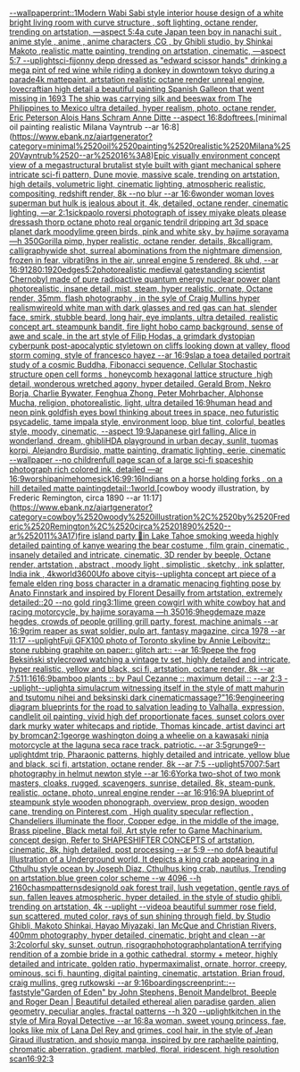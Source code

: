 [--wallpaper](https://www.ebank.nz/aiartgenerator?category=--wallpaper)[print::1](https://www.ebank.nz/aiartgenerator?category=print%3A%3A1)[Modern Wabi Sabi style interior house design of a white bright living room with curve structure , soft lighting, octane render, trending on artstation, —aspect 5:4](https://www.ebank.nz/aiartgenerator?category=Modern%2520Wabi%2520Sabi%2520style%2520interior%2520house%2520design%2520of%2520a%2520white%2520bright%2520living%2520room%2520with%2520curve%2520structure%2520%2C%2520soft%2520lighting%2C%2520octane%2520render%2C%2520trending%2520on%2520artstation%2C%2520%E2%80%94aspect%25205%3A4)[a cute Japan  teen boy in nanachi suit , anime style , anime , anime characters ,CG , by Ghibli studio, by Shinkai Makoto ,realistic,matte painting, trending on artstation, cinematic, —aspect 5:7 --uplight](https://www.ebank.nz/aiartgenerator?category=a%2520cute%2520Japan%2520%2520teen%2520boy%2520in%2520nanachi%2520suit%2520%2C%2520anime%2520style%2520%2C%2520anime%2520%2C%2520anime%2520characters%2520%2CCG%2520%2C%2520by%2520Ghibli%2520studio%2C%2520by%2520Shinkai%2520Makoto%2520%2Crealistic%2Cmatte%2520painting%2C%2520trending%2520on%2520artstation%2C%2520cinematic%2C%2520%E2%80%94aspect%25205%3A7%2520--uplight)[sci-fi](https://www.ebank.nz/aiartgenerator?category=sci-fi)[jonny depp dressed as "edward scissor hands" drinking a mega pint of red wine while riding a donkey in downtown tokyo during a parade](https://www.ebank.nz/aiartgenerator?category=jonny%2520depp%2520dressed%2520as%2520%22edward%2520scissor%2520hands%22%2520drinking%2520a%2520mega%2520pint%2520of%2520red%2520wine%2520while%2520riding%2520a%2520donkey%2520in%2520downtown%2520tokyo%2520during%2520a%2520parade)[4k mattepaint, artstation realistic octane render unreal engine, lovecraftian high detail a beautiful painting Spanish Galleon that went missing in 1693 The ship was carrying silk and beeswax from The Philippines to Mexico ultra detailed, hyper realism, photo, octane render, Eric Peterson Alois Hans Schram Anne Ditte --aspect 16:8](https://www.ebank.nz/aiartgenerator?category=4k%2520mattepaint%2C%2520artstation%2520realistic%2520octane%2520render%2520unreal%2520engine%2C%2520lovecraftian%2520high%2520detail%2520a%2520beautiful%2520painting%2520Spanish%2520Galleon%2520that%2520went%2520missing%2520in%25201693%2520The%2520ship%2520was%2520carrying%2520silk%2520and%2520beeswax%2520from%2520The%2520Philippines%2520to%2520Mexico%2520ultra%2520detailed%2C%2520hyper%2520realism%2C%2520photo%2C%2520octane%2520render%2C%2520Eric%2520Peterson%2520Alois%2520Hans%2520Schram%2520Anne%2520Ditte%2520--aspect%252016%3A8)[dof](https://www.ebank.nz/aiartgenerator?category=dof)[trees.](https://www.ebank.nz/aiartgenerator?category=trees.)[minimal oil painting realistic Milana Vayntrub --ar 16:8](https://www.ebank.nz/aiartgenerator?category=minimal%2520oil%2520painting%2520realistic%2520Milana%2520Vayntrub%2520--ar%252016%3A8)[Epic visually environment concept view of a megastructural brutalist style built with giant mechanical sphere intricate sci-fi pattern, Dune movie, massive scale, trending on artstation, high details, volumetric light, cinematic lighting, atmospheric realistic, compositing, redshift render, 8k --no blur --ar 16:6](https://www.ebank.nz/aiartgenerator?category=Epic%2520visually%2520environment%2520concept%2520view%2520of%2520a%2520megastructural%2520brutalist%2520style%2520built%2520with%2520giant%2520mechanical%2520sphere%2520intricate%2520sci-fi%2520pattern%2C%2520Dune%2520movie%2C%2520massive%2520scale%2C%2520trending%2520on%2520artstation%2C%2520high%2520details%2C%2520volumetric%2520light%2C%2520cinematic%2520lighting%2C%2520atmospheric%2520realistic%2C%2520compositing%2C%2520redshift%2520render%2C%25208k%2520--no%2520blur%2520--ar%252016%3A6)[wonder woman loves superman but hulk is jealous about it, 4k, detailed, octane render, cinematic lighting, —ar 2:1](https://www.ebank.nz/aiartgenerator?category=wonder%2520woman%2520loves%2520superman%2520but%2520hulk%2520is%2520jealous%2520about%2520it%2C%25204k%2C%2520detailed%2C%2520octane%2520render%2C%2520cinematic%2520lighting%2C%2520%E2%80%94ar%25202%3A1)[sick](https://www.ebank.nz/aiartgenerator?category=sick)[paolo roversi photograph of issey miyake pleats please dress](https://www.ebank.nz/aiartgenerator?category=paolo%2520roversi%2520photograph%2520of%2520issey%2520miyake%2520pleats%2520please%2520dress)[ash thorp octane photo real organic tendril dripping art 3d space planet dark moody](https://www.ebank.nz/aiartgenerator?category=ash%2520thorp%2520octane%2520photo%2520real%2520organic%2520tendril%2520dripping%2520art%25203d%2520space%2520planet%2520dark%2520moody)[lime green birds, pink and white sky, by hajime sorayama —h 350](https://www.ebank.nz/aiartgenerator?category=lime%2520green%2520birds%2C%2520pink%2520and%2520white%2520sky%2C%2520by%2520hajime%2520sorayama%2520%E2%80%94h%2520350)[Gorilla pimp, hyper realistic, octane render, details, 8k](https://www.ebank.nz/aiartgenerator?category=Gorilla%2520pimp%2C%2520hyper%2520realistic%2C%2520octane%2520render%2C%2520details%2C%25208k)[calligram, calligraphy](https://www.ebank.nz/aiartgenerator?category=calligram%2C%2520calligraphy)[wide shot, surreal abominations from the nightmare dimension, frozen in fear, vibrati9ns in the air, unreal engine 5 rendered, 8k uhd, --ar 16:9](https://www.ebank.nz/aiartgenerator?category=wide%2520shot%2C%2520surreal%2520abominations%2520from%2520the%2520nightmare%2520dimension%2C%2520frozen%2520in%2520fear%2C%2520vibrati9ns%2520in%2520the%2520air%2C%2520unreal%2520engine%25205%2520rendered%2C%25208k%2520uhd%2C%2520--ar%252016%3A9)[1280:1920](https://www.ebank.nz/aiartgenerator?category=1280%3A1920)[edges](https://www.ebank.nz/aiartgenerator?category=edges)[5:2](https://www.ebank.nz/aiartgenerator?category=5%3A2)[photorealistic medieval gate](https://www.ebank.nz/aiartgenerator?category=photorealistic%2520medieval%2520gate)[standing scientist Chernobyl made of pure radioactive quantum energy nuclear power plant   photorealistic, insane detail, mist, steam, hyper realistic, ornate, Octane render, 35mm, flash photography , in the syle of Craig Mullins  hyper realism](https://www.ebank.nz/aiartgenerator?category=standing%2520scientist%2520Chernobyl%2520made%2520of%2520pure%2520radioactive%2520quantum%2520energy%2520nuclear%2520power%2520plant%2520%2520%2520photorealistic%2C%2520insane%2520detail%2C%2520mist%2C%2520steam%2C%2520hyper%2520realistic%2C%2520ornate%2C%2520Octane%2520render%2C%252035mm%2C%2520flash%2520photography%2520%2C%2520in%2520the%2520syle%2520of%2520Craig%2520Mullins%2520%2520hyper%2520realism)[wire](https://www.ebank.nz/aiartgenerator?category=wire)[old white man with dark glasses and red gas can hat, slender face, smirk, stubble beard, long hair, eye implants, ultra detailed, realistic concept art. steampunk bandit, fire light hobo camp background, sense of awe and scale, in the art style of Filip Hodas, a grimdark dystopian cyberpunk post-apocalyptic style](https://www.ebank.nz/aiartgenerator?category=old%2520white%2520man%2520with%2520dark%2520glasses%2520and%2520red%2520gas%2520can%2520hat%2C%2520slender%2520face%2C%2520smirk%2C%2520stubble%2520beard%2C%2520long%2520hair%2C%2520eye%2520implants%2C%2520ultra%2520detailed%2C%2520realistic%2520concept%2520art.%2520steampunk%2520bandit%2C%2520fire%2520light%2520hobo%2520camp%2520background%2C%2520sense%2520of%2520awe%2520and%2520scale%2C%2520in%2520the%2520art%2520style%2520of%2520Filip%2520Hodas%2C%2520a%2520grimdark%2520dystopian%2520cyberpunk%2520post-apocalyptic%2520style)[town on cliffs looking down at valley, flood storm coming, style of francesco hayez --ar 16:9](https://www.ebank.nz/aiartgenerator?category=town%2520on%2520cliffs%2520looking%2520down%2520at%2520valley%2C%2520flood%2520storm%2520coming%2C%2520style%2520of%2520francesco%2520hayez%2520--ar%252016%3A9)[slap a toe](https://www.ebank.nz/aiartgenerator?category=slap%2520a%2520toe)[a detailed portrait study of a cosmic Buddha,  Fibonacci sequence, Cellular Stochastic structure open cell forms , honeycomb hexagonal lattice structure ,high detail, wonderous wretched agony, hyper detailed, Gerald Brom, Nekro Borja, Charlie Bywater, Fenghua Zhong, Peter Mohrbacher, Alphonse Mucha, religion, photorealistic, light, ultra detailed 16:9](https://www.ebank.nz/aiartgenerator?category=a%2520detailed%2520portrait%2520study%2520of%2520a%2520cosmic%2520Buddha%2C%2520%2520Fibonacci%2520sequence%2C%2520Cellular%2520Stochastic%2520structure%2520open%2520cell%2520forms%2520%2C%2520honeycomb%2520hexagonal%2520lattice%2520structure%2520%2Chigh%2520detail%2C%2520wonderous%2520wretched%2520agony%2C%2520hyper%2520detailed%2C%2520Gerald%2520Brom%2C%2520Nekro%2520Borja%2C%2520Charlie%2520Bywater%2C%2520Fenghua%2520Zhong%2C%2520Peter%2520Mohrbacher%2C%2520Alphonse%2520Mucha%2C%2520religion%2C%2520photorealistic%2C%2520light%2C%2520ultra%2520detailed%252016%3A9)[human head and neon pink goldfish eyes bowl thinking about trees in space, neo futuristic psycadelic, tame impala style, environment loop, blue tint, colorful, beatles style, moody, cinematic, --aspect 19:9](https://www.ebank.nz/aiartgenerator?category=human%2520head%2520and%2520neon%2520pink%2520goldfish%2520eyes%2520bowl%2520thinking%2520about%2520trees%2520in%2520space%2C%2520neo%2520futuristic%2520psycadelic%2C%2520tame%2520impala%2520style%2C%2520environment%2520loop%2C%2520blue%2520tint%2C%2520colorful%2C%2520beatles%2520style%2C%2520moody%2C%2520cinematic%2C%2520--aspect%252019%3A9)[Japanese girl falling, Alice in wonderland, dream, ghibli](https://www.ebank.nz/aiartgenerator?category=Japanese%2520girl%2520falling%2C%2520Alice%2520in%2520wonderland%2C%2520dream%2C%2520ghibli)[HD](https://www.ebank.nz/aiartgenerator?category=HD)[A playground in urban decay, sunlit, tuomas korpi, Alejandro Burdisio, matte painting, dramatic lighting, eerie, cinematic --wallpaper --no children](https://www.ebank.nz/aiartgenerator?category=A%2520playground%2520in%2520urban%2520decay%2C%2520sunlit%2C%2520tuomas%2520korpi%2C%2520Alejandro%2520Burdisio%2C%2520matte%2520painting%2C%2520dramatic%2520lighting%2C%2520eerie%2C%2520cinematic%2520--wallpaper%2520--no%2520children)[full page scan of a large sci-fi spaceship photograph rich colored ink, detailed —ar 16:9](https://www.ebank.nz/aiartgenerator?category=full%2520page%2520scan%2520of%2520a%2520large%2520sci-fi%2520spaceship%2520photograph%2520rich%2520colored%2520ink%2C%2520detailed%2520%E2%80%94ar%252016%3A9)[worship](https://www.ebank.nz/aiartgenerator?category=worship)[anime](https://www.ebank.nz/aiartgenerator?category=anime)[homesick](https://www.ebank.nz/aiartgenerator?category=homesick)[16:9](https://www.ebank.nz/aiartgenerator?category=16%3A9)[9:16](https://www.ebank.nz/aiartgenerator?category=9%3A16)[Indians on a horse holding forks , on a hill detailed matte painting](https://www.ebank.nz/aiartgenerator?category=Indians%2520on%2520a%2520horse%2520holding%2520forks%2520%2C%2520on%2520a%2520hill%2520detailed%2520matte%2520painting)[detail::1](https://www.ebank.nz/aiartgenerator?category=detail%3A%3A1)[world.](https://www.ebank.nz/aiartgenerator?category=world.)[cowboy woody illustration, by Frederic Remington, circa 1890 --ar 11:17](https://www.ebank.nz/aiartgenerator?category=cowboy%2520woody%2520illustration%2C%2520by%2520Frederic%2520Remington%2C%2520circa%25201890%2520--ar%252011%3A17)[fire island party 🎈in Lake Tahoe smoking weed](https://www.ebank.nz/aiartgenerator?category=fire%2520island%2520party%2520%F0%9F%8E%88in%2520Lake%2520Tahoe%2520smoking%2520weed)[a highly detailed painting of kanye wearing the bear costume , film grain, cinematic , insanely detailed and intricate, cinematic, 3D render by beeple, Octane render, artstation , abstract , moody light , simplistic , sketchy , ink splatter, India ink , 4k](https://www.ebank.nz/aiartgenerator?category=a%2520highly%2520detailed%2520painting%2520of%2520kanye%2520wearing%2520the%2520bear%2520costume%2520%2C%2520film%2520grain%2C%2520cinematic%2520%2C%2520insanely%2520detailed%2520and%2520intricate%2C%2520cinematic%2C%25203D%2520render%2520by%2520beeple%2C%2520Octane%2520render%2C%2520artstation%2520%2C%2520abstract%2520%2C%2520moody%2520light%2520%2C%2520simplistic%2520%2C%2520sketchy%2520%2C%2520ink%2520splatter%2C%2520India%2520ink%2520%2C%25204k)[world](https://www.ebank.nz/aiartgenerator?category=world)[3600](https://www.ebank.nz/aiartgenerator?category=3600)[Ufo above city](https://www.ebank.nz/aiartgenerator?category=Ufo%2520above%2520city)[is](https://www.ebank.nz/aiartgenerator?category=is)[--uplight](https://www.ebank.nz/aiartgenerator?category=--uplight)[a concept art piece of a female elden ring boss character in a dramatic menacing fighting pose by Anato Finnstark and inspired by Florent Desailly from artstation, extremely detailed::20 --no gold ring](https://www.ebank.nz/aiartgenerator?category=a%2520concept%2520art%2520piece%2520of%2520a%2520female%2520elden%2520ring%2520boss%2520character%2520in%2520a%2520dramatic%2520menacing%2520fighting%2520pose%2520by%2520Anato%2520Finnstark%2520and%2520inspired%2520by%2520Florent%2520Desailly%2520from%2520artstation%2C%2520extremely%2520detailed%3A%3A20%2520--no%2520gold%2520ring)[3:1](https://www.ebank.nz/aiartgenerator?category=3%3A1)[lime green cowgirl with white cowboy hat and racing motorcycle, by hajime sorayama —h 350](https://www.ebank.nz/aiartgenerator?category=lime%2520green%2520cowgirl%2520with%2520white%2520cowboy%2520hat%2520and%2520racing%2520motorcycle%2C%2520by%2520hajime%2520sorayama%2520%E2%80%94h%2520350)[16:9](https://www.ebank.nz/aiartgenerator?category=16%3A9)[hegdemaze maze hegdes, crowds of people grilling grill party, forest, machine animals --ar 16:9](https://www.ebank.nz/aiartgenerator?category=hegdemaze%2520maze%2520hegdes%2C%2520crowds%2520of%2520people%2520grilling%2520grill%2520party%2C%2520forest%2C%2520machine%2520animals%2520--ar%252016%3A9)[grim reaper as swat soldier, pulp art, fantasy magazine, circa 1978 --ar 11:17 --uplight](https://www.ebank.nz/aiartgenerator?category=grim%2520reaper%2520as%2520swat%2520soldier%2C%2520pulp%2520art%2C%2520fantasy%2520magazine%2C%2520circa%25201978%2520--ar%252011%3A17%2520--uplight)[Fuji GFX100 photo of Toronto skyline by Annie Leibovitz:: stone rubbing graphite on paper:: glitch art:: --ar 16:9](https://www.ebank.nz/aiartgenerator?category=Fuji%2520GFX100%2520photo%2520of%2520Toronto%2520skyline%2520by%2520Annie%2520Leibovitz%3A%3A%2520stone%2520rubbing%2520graphite%2520on%2520paper%3A%3A%2520glitch%2520art%3A%3A%2520--ar%252016%3A9)[pepe the frog Beksiński style](https://www.ebank.nz/aiartgenerator?category=pepe%2520the%2520frog%2520Beksi%C5%84ski%2520style)[crowd watching a vintage tv set, highly detailed and intricate, hyper realistic, yellow and black, sci fi, artstation, octane render, 8k --ar 7:5](https://www.ebank.nz/aiartgenerator?category=crowd%2520watching%2520a%2520vintage%2520tv%2520set%2C%2520highly%2520detailed%2520and%2520intricate%2C%2520hyper%2520realistic%2C%2520yellow%2520and%2520black%2C%2520sci%2520fi%2C%2520artstation%2C%2520octane%2520render%2C%25208k%2520--ar%25207%3A5)[11:16](https://www.ebank.nz/aiartgenerator?category=11%3A16)[16:9](https://www.ebank.nz/aiartgenerator?category=16%3A9)[bamboo plants :: by Paul Cezanne :: maximum detail :: --ar 2:3 --uplight](https://www.ebank.nz/aiartgenerator?category=bamboo%2520plants%2520%3A%3A%2520by%2520Paul%2520Cezanne%2520%3A%3A%2520maximum%2520detail%2520%3A%3A%2520--ar%25202%3A3%2520--uplight)[--uplight](https://www.ebank.nz/aiartgenerator?category=--uplight)[a simulacrum witnessing itself in the style of matt mahurin and tsutomu nihei and beksinski dark cinematic](https://www.ebank.nz/aiartgenerator?category=a%2520simulacrum%2520witnessing%2520itself%2520in%2520the%2520style%2520of%2520matt%2520mahurin%2520and%2520tsutomu%2520nihei%2520and%2520beksinski%2520dark%2520cinematic)[massage?"](https://www.ebank.nz/aiartgenerator?category=massage%3F%22)[16:9](https://www.ebank.nz/aiartgenerator?category=16%3A9)[engineering diagram blueprints for the road to salvation leading to Valhalla, expression, candlelit oil painting, vivid high def proportionate faces, sunset colors over dark murky water whitecaps and riptide, Thomas kincade, artist davinci art by brom](https://www.ebank.nz/aiartgenerator?category=engineering%2520diagram%2520blueprints%2520for%2520the%2520road%2520to%2520salvation%2520leading%2520to%2520Valhalla%2C%2520expression%2C%2520candlelit%2520oil%2520painting%2C%2520vivid%2520high%2520def%2520proportionate%2520faces%2C%2520sunset%2520colors%2520over%2520dark%2520murky%2520water%2520whitecaps%2520and%2520riptide%2C%2520Thomas%2520kincade%2C%2520artist%2520davinci%2520art%2520by%2520brom)[can](https://www.ebank.nz/aiartgenerator?category=can)[2:1](https://www.ebank.nz/aiartgenerator?category=2%3A1)[george washington doing a wheelie on a kawasaki ninja motorcycle at the laguna seca race track.  patriotic.  --ar 3:5](https://www.ebank.nz/aiartgenerator?category=george%2520washington%2520doing%2520a%2520wheelie%2520on%2520a%2520kawasaki%2520ninja%2520motorcycle%2520at%2520the%2520laguna%2520seca%2520race%2520track.%2520%2520patriotic.%2520%2520--ar%25203%3A5)[grunge](https://www.ebank.nz/aiartgenerator?category=grunge)[9](https://www.ebank.nz/aiartgenerator?category=9)[--uplight](https://www.ebank.nz/aiartgenerator?category=--uplight)[dmt trip, Pharaonic patterns, highly detailed and intricate, yellow blue and black, sci fi, artstation, octane render, 8k --ar 7:5 --uplight](https://www.ebank.nz/aiartgenerator?category=dmt%2520trip%2C%2520Pharaonic%2520patterns%2C%2520highly%2520detailed%2520and%2520intricate%2C%2520yellow%2520blue%2520and%2520black%2C%2520sci%2520fi%2C%2520artstation%2C%2520octane%2520render%2C%25208k%2520--ar%25207%3A5%2520--uplight)[5700](https://www.ebank.nz/aiartgenerator?category=5700)[7:5](https://www.ebank.nz/aiartgenerator?category=7%3A5)[art photography in helmut newton style --ar 16:6](https://www.ebank.nz/aiartgenerator?category=art%2520photography%2520in%2520helmut%2520newton%2520style%2520--ar%252016%3A6)[York](https://www.ebank.nz/aiartgenerator?category=York)[a two-shot of two monk masters, cloaks, rugged, scavengers, sunrise, detailed, 8k, steam-punk, realistic, octane, photo, unreal engine render --ar 16:9](https://www.ebank.nz/aiartgenerator?category=a%2520two-shot%2520of%2520two%2520monk%2520masters%2C%2520cloaks%2C%2520rugged%2C%2520scavengers%2C%2520sunrise%2C%2520detailed%2C%25208k%2C%2520steam-punk%2C%2520realistic%2C%2520octane%2C%2520photo%2C%2520unreal%2520engine%2520render%2520--ar%252016%3A9)[16:9](https://www.ebank.nz/aiartgenerator?category=16%3A9)[A blueprint of steampunk style wooden phonograph,  overview, prop design, wooden cane,  trending on Pinterest.com  , High quality specular reflection ,  Chandeliers illuminate the floor, Copper  edge, in the middle of the image, Brass pipeline,  Black metal foil,  Art style refer to Game Machinarium.  concept design, Refer to SHAPESHIFTER CONCEPTS  of artstation, cinematic,  8k, high detailed,  post processing    --ar 5:9   --no dof](https://www.ebank.nz/aiartgenerator?category=A%2520blueprint%2520of%2520steampunk%2520style%2520wooden%2520phonograph%2C%2520%2520overview%2C%2520prop%2520design%2C%2520wooden%2520cane%2C%2520%2520trending%2520on%2520Pinterest.com%2520%2520%2C%2520High%2520quality%2520specular%2520reflection%2520%2C%2520%2520Chandeliers%2520illuminate%2520the%2520floor%2C%2520Copper%2520%2520edge%2C%2520in%2520the%2520middle%2520of%2520the%2520image%2C%2520Brass%2520pipeline%2C%2520%2520Black%2520metal%2520foil%2C%2520%2520Art%2520style%2520refer%2520to%2520Game%2520Machinarium.%2520%2520concept%2520design%2C%2520Refer%2520to%2520SHAPESHIFTER%2520CONCEPTS%2520%2520of%2520artstation%2C%2520cinematic%2C%2520%25208k%2C%2520high%2520detailed%2C%2520%2520post%2520processing%2520%2520%2520%2520--ar%25205%3A9%2520%2520%2520--no%2520dof)[A beautiful Illustration of a Underground world, It depicts a king crab appearing in a Cthulhu style ocean by Joseph Diaz, Cthulhus,king crab, nautilus, Trending on artstation.blue  green color scheme --w 4096 --h 2160](https://www.ebank.nz/aiartgenerator?category=A%2520beautiful%2520Illustration%2520of%2520a%2520Underground%2520world%2C%2520It%2520depicts%2520a%2520king%2520crab%2520appearing%2520in%2520a%2520Cthulhu%2520style%2520ocean%2520by%2520Joseph%2520Diaz%2C%2520Cthulhus%2Cking%2520crab%2C%2520nautilus%2C%2520Trending%2520on%2520artstation.blue%2520%2520green%2520color%2520scheme%2520--w%25204096%2520--h%25202160)[chasm](https://www.ebank.nz/aiartgenerator?category=chasm)[patterns](https://www.ebank.nz/aiartgenerator?category=patterns)[design](https://www.ebank.nz/aiartgenerator?category=design)[old oak forest trail, lush vegetation, gentle rays of sun, fallen leaves atmospheric, hyper detailed, in the style of studio ghibli, trending on artstation, 4k --uplight --video](https://www.ebank.nz/aiartgenerator?category=old%2520oak%2520forest%2520trail%2C%2520lush%2520vegetation%2C%2520gentle%2520rays%2520of%2520sun%2C%2520fallen%2520leaves%2520atmospheric%2C%2520hyper%2520detailed%2C%2520in%2520the%2520style%2520of%2520studio%2520ghibli%2C%2520trending%2520on%2520artstation%2C%25204k%2520--uplight%2520--video)[a beautiful summer rose field, sun scattered, muted color, rays of sun shining through field, by Studio Ghibli, Makoto Shinkai, Hayao Miyazaki, Ian McQue and Christian Rivers, 400mm photography, hyper detailed, cinematic, bright and clean --ar 3:2](https://www.ebank.nz/aiartgenerator?category=a%2520beautiful%2520summer%2520rose%2520field%2C%2520sun%2520scattered%2C%2520muted%2520color%2C%2520rays%2520of%2520sun%2520shining%2520through%2520field%2C%2520by%2520Studio%2520Ghibli%2C%2520Makoto%2520Shinkai%2C%2520Hayao%2520Miyazaki%2C%2520Ian%2520McQue%2520and%2520Christian%2520Rivers%2C%2520400mm%2520photography%2C%2520hyper%2520detailed%2C%2520cinematic%2C%2520bright%2520and%2520clean%2520--ar%25203%3A2)[colorful sky, sunset, outrun, risograph](https://www.ebank.nz/aiartgenerator?category=colorful%2520sky%2C%2520sunset%2C%2520outrun%2C%2520risograph)[photograph](https://www.ebank.nz/aiartgenerator?category=photograph)[plantation](https://www.ebank.nz/aiartgenerator?category=plantation)[A terrifying rendition of a zombie bride in a gothic cathedral, stormy + meteor, highly detailed and intricate, golden ratio, hypermaximalist, ornate, horror, creepy, ominous, sci fi, haunting, digital painting, cinematic, artstation, Brian froud, craig mullins, greg rutkowski --ar 9:16](https://www.ebank.nz/aiartgenerator?category=A%2520terrifying%2520rendition%2520of%2520a%2520zombie%2520bride%2520in%2520a%2520gothic%2520cathedral%2C%2520stormy%2520%2B%2520meteor%2C%2520highly%2520detailed%2520and%2520intricate%2C%2520golden%2520ratio%2C%2520hypermaximalist%2C%2520ornate%2C%2520horror%2C%2520creepy%2C%2520ominous%2C%2520sci%2520fi%2C%2520haunting%2C%2520digital%2520painting%2C%2520cinematic%2C%2520artstation%2C%2520Brian%2520froud%2C%2520craig%2520mullins%2C%2520greg%2520rutkowski%2520--ar%25209%3A16)[boarding](https://www.ebank.nz/aiartgenerator?category=boarding)[screenprint::](https://www.ebank.nz/aiartgenerator?category=screenprint%3A%3A)[--fast](https://www.ebank.nz/aiartgenerator?category=--fast)[style](https://www.ebank.nz/aiartgenerator?category=style)["Garden of Eden" by John Stephens, Benoit Mandelbrot, Beeple and Roger Dean | Beautiful detailed ethereal alien paradise garden, alien geometry, peculiar angles, fractal patterns --h 320 --uplight](https://www.ebank.nz/aiartgenerator?category=%22Garden%2520of%2520Eden%22%2520by%2520John%2520Stephens%2C%2520Benoit%2520Mandelbrot%2C%2520Beeple%2520and%2520Roger%2520Dean%2520%7C%2520Beautiful%2520detailed%2520ethereal%2520alien%2520paradise%2520garden%2C%2520alien%2520geometry%2C%2520peculiar%2520angles%2C%2520fractal%2520patterns%2520--h%2520320%2520--uplight)[kitchen in the style of Mira Royal Detective --ar 16:8](https://www.ebank.nz/aiartgenerator?category=kitchen%2520in%2520the%2520style%2520of%2520Mira%2520Royal%2520Detective%2520--ar%252016%3A8)[a woman, sweet young princess, fae, looks like mix of Lana Del Rey and grimes, cool hair, in the style of Jean Giraud illustration, and shoujo manga, inspired by pre raphaelite painting, chromatic aberration, gradient, marbled, floral, iridescent, high resolution scan](https://www.ebank.nz/aiartgenerator?category=a%2520woman%2C%2520sweet%2520young%2520princess%2C%2520fae%2C%2520looks%2520like%2520mix%2520of%2520Lana%2520Del%2520Rey%2520and%2520grimes%2C%2520cool%2520hair%2C%2520in%2520the%2520style%2520of%2520Jean%2520Giraud%2520illustration%2C%2520and%2520shoujo%2520manga%2C%2520inspired%2520by%2520pre%2520raphaelite%2520painting%2C%2520chromatic%2520aberration%2C%2520gradient%2C%2520marbled%2C%2520floral%2C%2520iridescent%2C%2520high%2520resolution%2520scan)[16:9](https://www.ebank.nz/aiartgenerator?category=16%3A9)[2:3](https://www.ebank.nz/aiartgenerator?category=2%3A3)